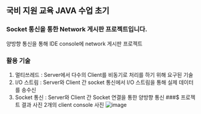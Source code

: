 ## 국비 지원 교육 JAVA 수업 초기
### Socket 통신을 통한 Network 게시판 프로젝트입니다.
양방향 통신을 통해 IDE console에 network 게시판 프로젝트
### 활용 기술
1. 멀티쓰레드 : Server에서 다수의 Client를 비동기로 처리를 하기 위해 요구된 기술 
2. I/O 스트림 : Server와 Client 간 socket 통신에서 I/O 스트림을 통해 실제 데이터를 송수신
3. Socket 통신 : Server와 Client 간 Socket 연결을 통한 양방향 통신
###$ 프로젝트 결과 사진 2개의 client console 사진
![image](https://github.com/user-attachments/assets/928638a8-4f6b-49b5-bd1c-65b7aa5a8837)
